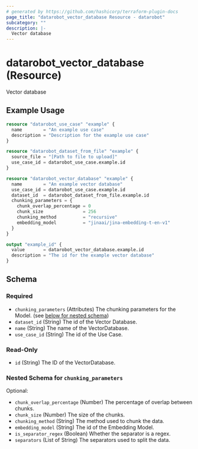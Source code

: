 ```yaml
---
# generated by https://github.com/hashicorp/terraform-plugin-docs
page_title: "datarobot_vector_database Resource - datarobot"
subcategory: ""
description: |-
  Vector database
---
```


# datarobot_vector_database (Resource)

Vector database

## Example Usage

```terraform
resource "datarobot_use_case" "example" {
  name        = "An example use case"
  description = "Description for the example use case"
}

resource "datarobot_dataset_from_file" "example" {
  source_file = "[Path to file to upload]"
  use_case_id = datarobot_use_case.example.id
}

resource "datarobot_vector_database" "example" {
  name        = "An example vector database"
  use_case_id = datarobot_use_case.example.id
  dataset_id  = datarobot_dataset_from_file.example.id
  chunking_parameters = {
    chunk_overlap_percentage = 0
    chunk_size               = 256
    chunking_method          = "recursive"
    embedding_model          = "jinaai/jina-embedding-t-en-v1"
  }
}

output "example_id" {
  value       = datarobot_vector_database.example.id
  description = "The id for the example vector database"
}
```

<!-- schema generated by tfplugindocs -->
## Schema

### Required

- `chunking_parameters` (Attributes) The chunking parameters for the Model. (see [below for nested schema](#nestedatt--chunking_parameters))
- `dataset_id` (String) The id of the Vector Database.
- `name` (String) The name of the VectorDatabase.
- `use_case_id` (String) The id of the Use Case.

### Read-Only

- `id` (String) The ID of the VectorDatabase.

<a id="nestedatt--chunking_parameters"></a>
### Nested Schema for `chunking_parameters`

Optional:

- `chunk_overlap_percentage` (Number) The percentage of overlap between chunks.
- `chunk_size` (Number) The size of the chunks.
- `chunking_method` (String) The method used to chunk the data.
- `embedding_model` (String) The id of the Embedding Model.
- `is_separator_regex` (Boolean) Whether the separator is a regex.
- `separators` (List of String) The separators used to split the data.
